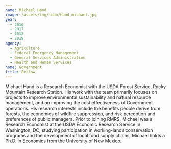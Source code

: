 ```yaml
---
name: Michael Hand
image: /assets/img/team/hand_michael.jpg
year:
  - 2016
  - 2017
  - 2018
  - 2019
agency:
  - Agriculture
  - Federal Emergency Management
  - General Services Administration
  - Health and Human Services
home: Government
title: Fellow
---
```


Michael Hand is a Research Economist with the USDA Forest Service, Rocky Mountain Research Station. His work with the team primarily focuses on projects to improve environmental sustainability and natural resource management, and on improving the cost effectiveness of Government operations. His research interests include the benefits people derive from forests, the economics of wildfire suppression, and risk perception and preferences of public managers. Prior to joining RMRS, Michael was a Research Economist at the USDA Economic Research Service in Washington, DC, studying participation in working-lands conservation programs and the development of local food supply chains. Michael holds a Ph.D. in Economics from the University of New Mexico.
